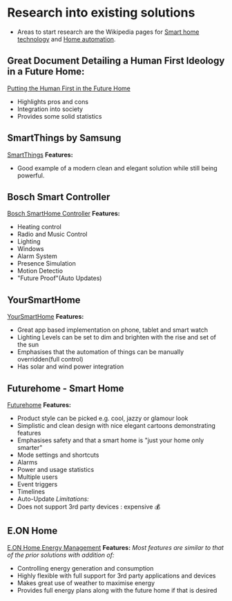 # Research into existing solutions

* Areas to start research are the Wikipedia pages for
[Smart home technology](https://en.wikipedia.org/wiki/Smart_home_technology)
and [Home automation](https://en.wikipedia.org/wiki/Home_automation).

## Great Document Detailing a Human First Ideology in a Future Home:
[Putting the Human First in the Future Home](https://www.accenture.com/_acnmedia/pdf-98/accenture-putting-human-first-future-home.pdf)
* Highlights pros and cons
* Integration into society
* Provides some solid statistics

## SmartThings by Samsung
[SmartThings](https://play.google.com/store/apps/details?id=com.samsung.android.oneconnect&hl=en_GB)
**Features:**
* Good example of a modern clean and elegant solution while still being powerful. 

## Bosch Smart Controller
[Bosch SmartHome Controller](https://www.bosch-smarthome.com/uk/en/shop?url=products/smart-system-solutions/smart-home-controller)
**Features:**
* Heating control
* Radio and Music Control
* Lighting
* Windows
* Alarm System
* Presence Simulation
* Motion Detectio
* "Future Proof"(Auto Updates)

## YourSmartHome
[YourSmartHome](http://www.yoursmarthome.co.uk/)
**Features:**
* Great app based implementation on phone, tablet and smart watch
* Lighting Levels can be set to dim and brighten with the rise and set of the sun
* Emphasises that the automation of things can be manually overridden(full control)
* Has solar and wind power integration

## Futurehome - Smart Home
[Futurehome](https://futurehome.no/en/)
**Features:**
* Product style can be picked e.g. cool, jazzy or glamour look
* Simplistic and clean design with nice elegant cartoons demonstrating features
* Emphasises safety and that a smart home is "just your home only smarter"
* Mode settings and shortcuts 
* Alarms
* Power and usage statistics
* Multiple users
* Event triggers
* Timelines
* Auto-Update
*Limitations:*
* Does not support 3rd party devices : expensive :moneybag: 

## E.ON Home
[E.ON Home Energy Management](https://www.eon.com/en/private-customers/home-energy-management.html)
**Features:**
*Most features are similar to that of the prior solutions with addition of:*
* Controlling energy generation and consumption
* Highly flexible with full support for 3rd party applications and devices
* Makes great use of weather to maximise energy
* Provides full energy plans along with the future home if that is desired
 

